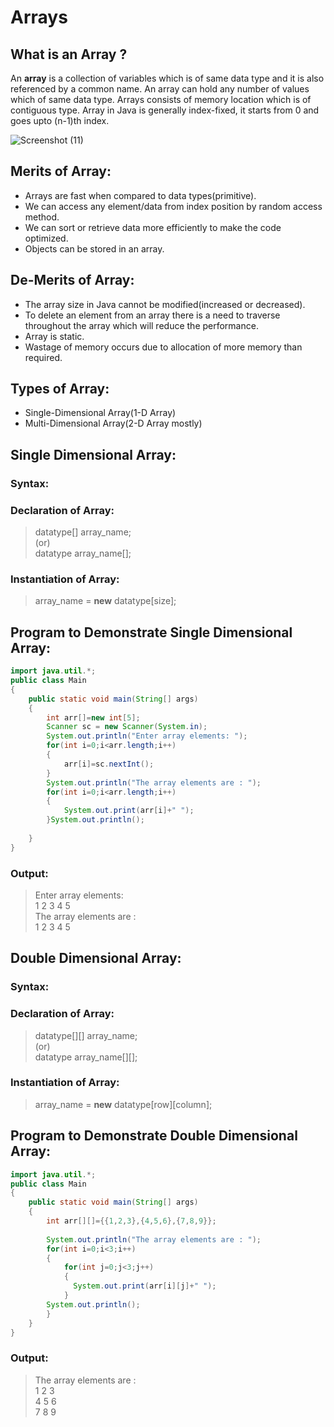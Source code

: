 # Arrays

## What is an Array ?

An **array** is a collection of variables which is of same data type and it is also referenced by a common name. An array can hold any number of values which of same data type. 
Arrays consists of memory location which is of contiguous type. Array in Java is generally index-fixed, it starts from 0 and goes upto (n-1)th index.

![Screenshot (11)](https://user-images.githubusercontent.com/76544476/136693111-ebbb656c-0c5c-4ef5-89a6-9d4adc036429.png)

## Merits of Array:

- Arrays are fast when compared to data types(primitive).
- We can access any element/data from index position by random access method.
- We can sort or retrieve data more efficiently to make the code optimized.
- Objects can be stored in an array.

## De-Merits of Array:

- The array size in Java cannot be modified(increased or decreased). 
- To delete an element from an array there is a need to traverse throughout the array which will reduce the performance.
- Array is static.
- Wastage of memory occurs due to allocation of more memory than required.

## Types of Array:

- Single-Dimensional Array(1-D Array)
- Multi-Dimensional Array(2-D Array mostly)

## Single Dimensional Array:

### Syntax:
### Declaration of Array:

> datatype[] array_name; <br>
  (or)  <br>
> datatype array_name[];

### Instantiation of Array:

> array_name = **new** datatype[size];


## Program to Demonstrate Single Dimensional Array:

```Java
import java.util.*;
public class Main
{
	public static void main(String[] args) 
	{
	    int arr[]=new int[5];
	    Scanner sc = new Scanner(System.in);
	    System.out.println("Enter array elements: ");
	    for(int i=0;i<arr.length;i++)
	    {
	        arr[i]=sc.nextInt();
	    }
	    System.out.println("The array elements are : ");
	    for(int i=0;i<arr.length;i++)
	    {
	        System.out.print(arr[i]+" ");
	    }System.out.println();
	    
	}
}


```

### Output:

> Enter array elements: <br>
> 1 2 3 4 5   <br>
> The array elements are :  <br>
> 1 2 3 4 5  <br>


## Double Dimensional Array:

### Syntax:
### Declaration of Array:

> datatype[][] array_name; <br>
  (or)  <br>
> datatype array_name[][];

### Instantiation of Array:

> array_name = **new** datatype[row][column];


## Program to Demonstrate Double Dimensional Array:

```Java
import java.util.*;
public class Main
{
	public static void main(String[] args) 
	{
	    int arr[][]={{1,2,3},{4,5,6},{7,8,9}}; 
	  
	    System.out.println("The array elements are : ");
	    for(int i=0;i<3;i++)
	    {
	        for(int j=0;j<3;j++)
	        {
	          System.out.print(arr[i][j]+" ");
	        }
	    System.out.println();
	    }
	}
}

```

### Output:

> The array elements are : <br>
> 1 2 3  <br>
> 4 5 6  <br>
> 7 8 9  <br>



